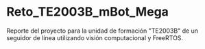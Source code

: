 # Reto_TE2003B_mBot_Mega
Reporte del proyecto para la unidad de formación "TE2003B" de un seguidor de línea utilizando visión computacional y FreeRTOS.
